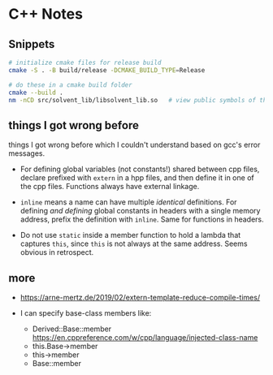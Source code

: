 # C++ Notes

## Snippets

```sh
# initialize cmake files for release build
cmake -S . -B build/release -DCMAKE_BUILD_TYPE=Release

# do these in a cmake build folder
cmake --build .
nm -nCD src/solvent_lib/libsolvent_lib.so   # view public symbols of the shared library sorted by address
```

## things I got wrong before

things I got wrong before which I couldn't understand based on gcc's error messages.

- For defining global variables (not constants!) shared between cpp files, declare prefixed with `extern` in a hpp files, and then define it in one of the cpp files. Functions always have external linkage.

- `inline` means a name can have multiple _identical_ definitions. For defining _and defining_ global constants in headers with a single memory address, prefix the definition with `inline`. Same for functions in headers.

- Do not use `static` inside a member function to hold a lambda that captures `this`, since `this` is not always at the same address. Seems obvious in retrospect.

## more

- https://arne-mertz.de/2019/02/extern-template-reduce-compile-times/

- I can specify base-class members like:
  - Derived::Base::member
    https://en.cppreference.com/w/cpp/language/injected-class-name
  - this.Base->member
  - this->member
  - Base<ARGS>::member